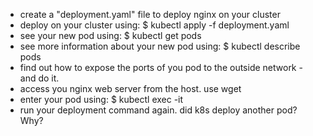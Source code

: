 - create a "deployment.yaml" file to deploy nginx on your cluster
- deploy on your cluster using:
	$ kubectl apply -f deployment.yaml
- see your new pod using:
	$ kubectl get pods
- see more information about your new pod using:
	$ kubectl describe pods
- find out how to expose the ports of you pod to the outside network - and do it.
- access you nginx web server from the host.
	use wget
- enter your pod using:
	$ kubectl exec -it 
- run your deployment command again.
	did k8s deploy another pod? Why?
